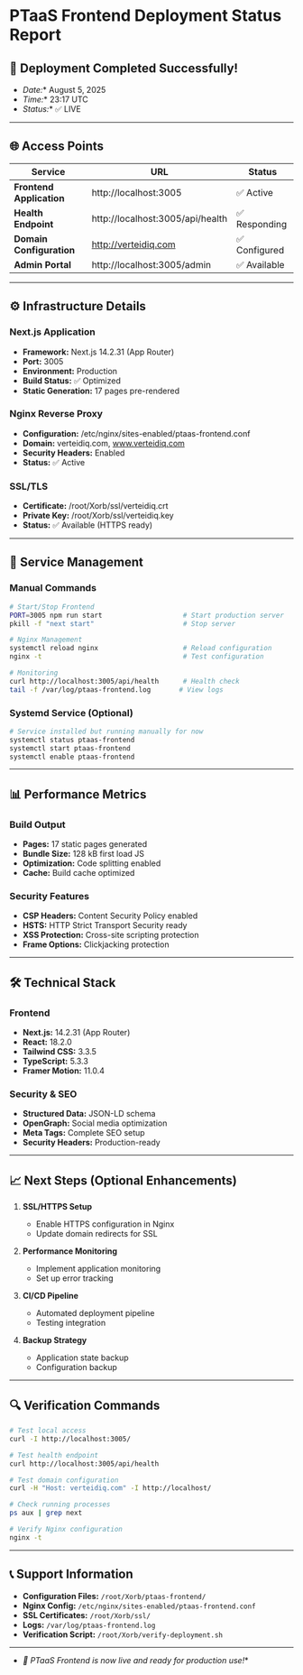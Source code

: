 # PTaaS Frontend Deployment Status Report

##  🎉 Deployment Completed Successfully!

- *Date:** August 5, 2025
- *Time:** 23:17 UTC
- *Status:** ✅ LIVE

- --

##  🌐 Access Points

| Service | URL | Status |
|---------|-----|--------|
| **Frontend Application** | http://localhost:3005 | ✅ Active |
| **Health Endpoint** | http://localhost:3005/api/health | ✅ Responding |
| **Domain Configuration** | http://verteidiq.com | ✅ Configured |
| **Admin Portal** | http://localhost:3005/admin | ✅ Available |

- --

##  ⚙️ Infrastructure Details

###  Next.js Application
- **Framework:** Next.js 14.2.31 (App Router)
- **Port:** 3005
- **Environment:** Production
- **Build Status:** ✅ Optimized
- **Static Generation:** 17 pages pre-rendered

###  Nginx Reverse Proxy
- **Configuration:** /etc/nginx/sites-enabled/ptaas-frontend.conf
- **Domain:** verteidiq.com, www.verteidiq.com
- **Security Headers:** Enabled
- **Status:** ✅ Active

###  SSL/TLS
- **Certificate:** /root/Xorb/ssl/verteidiq.crt
- **Private Key:** /root/Xorb/ssl/verteidiq.key
- **Status:** ✅ Available (HTTPS ready)

- --

##  🔧 Service Management

###  Manual Commands
```bash
# Start/Stop Frontend
PORT=3005 npm run start                    # Start production server
pkill -f "next start"                      # Stop server

# Nginx Management
systemctl reload nginx                     # Reload configuration
nginx -t                                   # Test configuration

# Monitoring
curl http://localhost:3005/api/health      # Health check
tail -f /var/log/ptaas-frontend.log       # View logs
```

###  Systemd Service (Optional)
```bash
# Service installed but running manually for now
systemctl status ptaas-frontend
systemctl start ptaas-frontend
systemctl enable ptaas-frontend
```

- --

##  📊 Performance Metrics

###  Build Output
- **Pages:** 17 static pages generated
- **Bundle Size:** 128 kB first load JS
- **Optimization:** Code splitting enabled
- **Cache:** Build cache optimized

###  Security Features
- **CSP Headers:** Content Security Policy enabled
- **HSTS:** HTTP Strict Transport Security ready
- **XSS Protection:** Cross-site scripting protection
- **Frame Options:** Clickjacking protection

- --

##  🛠️ Technical Stack

###  Frontend
- **Next.js:** 14.2.31 (App Router)
- **React:** 18.2.0
- **Tailwind CSS:** 3.3.5
- **TypeScript:** 5.3.3
- **Framer Motion:** 11.0.4

###  Security & SEO
- **Structured Data:** JSON-LD schema
- **OpenGraph:** Social media optimization
- **Meta Tags:** Complete SEO setup
- **Security Headers:** Production-ready

- --

##  📈 Next Steps (Optional Enhancements)

1. **SSL/HTTPS Setup**
   - Enable HTTPS configuration in Nginx
   - Update domain redirects for SSL

2. **Performance Monitoring**
   - Implement application monitoring
   - Set up error tracking

3. **CI/CD Pipeline**
   - Automated deployment pipeline
   - Testing integration

4. **Backup Strategy**
   - Application state backup
   - Configuration backup

- --

##  🔍 Verification Commands

```bash
# Test local access
curl -I http://localhost:3005/

# Test health endpoint
curl http://localhost:3005/api/health

# Test domain configuration
curl -H "Host: verteidiq.com" -I http://localhost/

# Check running processes
ps aux | grep next

# Verify Nginx configuration
nginx -t
```

- --

##  📞 Support Information

- **Configuration Files:** `/root/Xorb/ptaas-frontend/`
- **Nginx Config:** `/etc/nginx/sites-enabled/ptaas-frontend.conf`
- **SSL Certificates:** `/root/Xorb/ssl/`
- **Logs:** `/var/log/ptaas-frontend.log`
- **Verification Script:** `/root/Xorb/verify-deployment.sh`

- --

- *🚀 PTaaS Frontend is now live and ready for production use!**